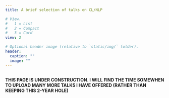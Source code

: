 ```yaml
---
title: A brief selection of talks on CL/NLP

# View.
#   1 = List
#   2 = Compact
#   3 = Card
view: 2

# Optional header image (relative to `static/img/` folder).
header:
  caption: ""
  image: ""
---
```


##  

**THIS PAGE IS UNDER CONSTRUCTION. I WILL FIND THE TIME SOMEWHEN TO UPLOAD MANY 
MORE TALKS I HAVE OFFERED (RATHER THAN KEEPING THIS 2-YEAR HOLE)**


